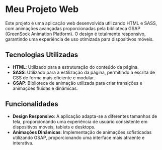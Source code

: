 # Meu Projeto Web

Este projeto é uma aplicação web desenvolvida utilizando HTML e SASS, com animações avançadas proporcionadas pela biblioteca GSAP (GreenSock Animation Platform). O design é totalmente responsivo, garantindo uma experiência de uso otimizada para dispositivos móveis.

## Tecnologias Utilizadas

- **HTML**: Utilizado para a estruturação do conteúdo da página.
- **SASS**: Utilizado para a estilização da página, permitindo a escrita de CSS de forma mais eficiente e modular.
- **GSAP**: Biblioteca de animação utilizada para criar transições e animações fluidas e dinâmicas.

## Funcionalidades

- **Design Responsivo**: A aplicação adapta-se a diferentes tamanhos de tela, proporcionando uma experiência de usuário consistente em dispositivos móveis, tablets e desktops.
- **Animações Dinâmicas**: Implementação de animações sofisticadas utilizando GSAP, proporcionando uma interface mais atraente e interativa.
